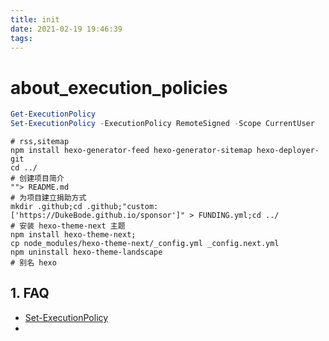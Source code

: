 ```yaml
---
title: init
date: 2021-02-19 19:46:39
tags:
---
```

<!-- more -->

# about_execution_policies

```ps1
Get-ExecutionPolicy
Set-ExecutionPolicy -ExecutionPolicy RemoteSigned -Scope CurrentUser
```

```
# rss,sitemap
npm install hexo-generator-feed hexo-generator-sitemap hexo-deployer-git
cd ../
# 创建项目简介
""> README.md
# 为项目建立捐助方式
mkdir .github;cd .github;"custom: ['https://DukeBode.github.io/sponsor']" > FUNDING.yml;cd ../
# 安装 hexo-theme-next 主题
npm install hexo-theme-next; 
cp node_modules/hexo-theme-next/_config.yml _config.next.yml
npm uninstall hexo-theme-landscape
# 别名 hexo

```

## 1. FAQ 
- [Set-ExecutionPolicy](https://docs.microsoft.com/zh-cn/powershell/module/microsoft.powershell.core/about/about_execution_policies#change-the-execution-policy)
- 